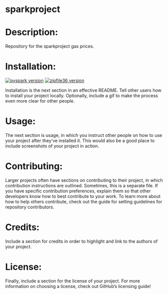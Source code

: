 # sparkproject

# Description: 
Repository for the sparkproject gas prices. 

# Installation: 
[![pyspark version](https://badge.fury.io/py/pyspark.svg)](https://badge.fury.io/py/pyspark)
[![zipfile36 version](https://badge.fury.io/py/zipfile36.svg)](https://badge.fury.io/py/zipfile36)
    
Installation is the next section in an effective README. Tell other users how to install your project locally. Optionally, include a gif to make the process even more clear for other people.

# Usage: 
The next section is usage, in which you instruct other people on how to use your project after they’ve installed it. This would also be a good place to include screenshots of your project in action.

# Contributing: 
Larger projects often have sections on contributing to their project, in which contribution instructions are outlined. Sometimes, this is a separate file. If you have specific contribution preferences, explain them so that other developers know how to best contribute to your work. To learn more about how to help others contribute, check out the guide for setting guidelines for repository contributors.

# Credits: 
Include a section for credits in order to highlight and link to the authors of your project.

# License: 
Finally, include a section for the license of your project. For more information on choosing a license, check out GitHub’s licensing guide!

